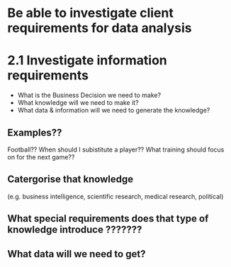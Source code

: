 # Be able to investigate client requirements for data analysis
# 2.1 Investigate information requirements

- What is the Business Decision we need to make?
- What knowledge will we need to make it?
- What data & information will we need to generate the knowledge?

## Examples??


Football??
When should I subistitute a player??
What training should focus on for the next game??



## Catergorise that knowledge 

(e.g. business intelligence,
scientific research, medical research, political)

<!-- ## What data / information will we need to generate the knowledge?-->

## What special requirements does that type of knowledge introduce ???????

## What data will we need to get?


